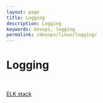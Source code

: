 ```yaml
---
layout: page
title: Logging
description: Logging
keywords: devops, logging
permalink: /devops/linux/logging/
---
```


# Logging

<br/>

[ELK stack](/linux/logging/elk/)
